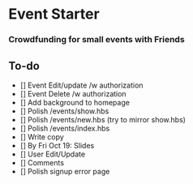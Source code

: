 # Event Starter

### Crowdfunding for small events with Friends

## To-do

- [] Event Edit/update /w authorization
- [] Event Delete /w authorization
- [] Add background to homepage
- [] Polish /events/show.hbs
- [] Polish /events/new.hbs (try to mirror show.hbs)
- [] Polish /events/index.hbs
- [] Write copy
- [] By Fri Oct 19: Slides
- [] User Edit/Update
- [] Comments
- [] Polish signup error page
